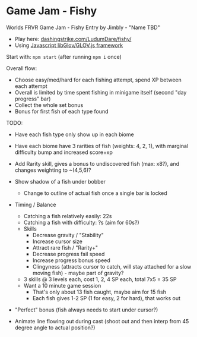 Game Jam - Fishy
============================

Worlds FRVR Game Jam - Fishy Entry by Jimbly - "Name TBD"

* Play here: [dashingstrike.com/LudumDare/fishy/](http://www.dashingstrike.com/LudumDare/fishy/)
* Using [Javascript libGlov/GLOV.js framework](https://github.com/Jimbly/glovjs)

Start with: `npm start` (after running `npm i` once)

Overall flow:
* Choose easy/med/hard for each fishing attempt, spend XP between each attempt
 * Overall is limited by time spent fishing in minigame itself (second "day progress" bar)
* Collect the whole set bonus
 * Bonus for first fish of each type found

TODO:
* Have each fish type only show up in each biome
* Have each biome have 3 rarities of fish (weights: 4, 2, 1), with marginal difficulty bump and increased score+xp
* Add Rarity skill, gives a bonus to undiscovered fish (max: x8?), and changes weighting to ~(4,5,6)?
* Show shadow of a fish under bobber
  * Change to outline of actual fish once a single bar is locked
* Timing / Balance
  * Catching a fish relatively easily: 22s
  * Catching a fish with difficulty: ?s (aim for 60s?)
  * Skills
    * Decrease gravity / "Stability"
    * Increase cursor size
    * Attract rare fish / "Rarity+"
    * Decrease progress fail speed
    * Increase progress bonus speed
    * Clingyness (attracts cursor to catch, will stay attached for a slow moving fish) - maybe part of gravity?
  * 3 skills @ 3 levels each, cost 1, 2, 4 SP each, total 7x5 = 35 SP
  * Want a 10 minute game session
    * That's only about 13 fish caught, maybe aim for 15 fish
    * Each fish gives 1-2 SP (1 for easy, 2 for hard), that works out

* "Perfect" bonus (fish always needs to start under cursor?)
* Animate line flowing out during cast (shoot out and then interp from 45 degree angle to actual position?)